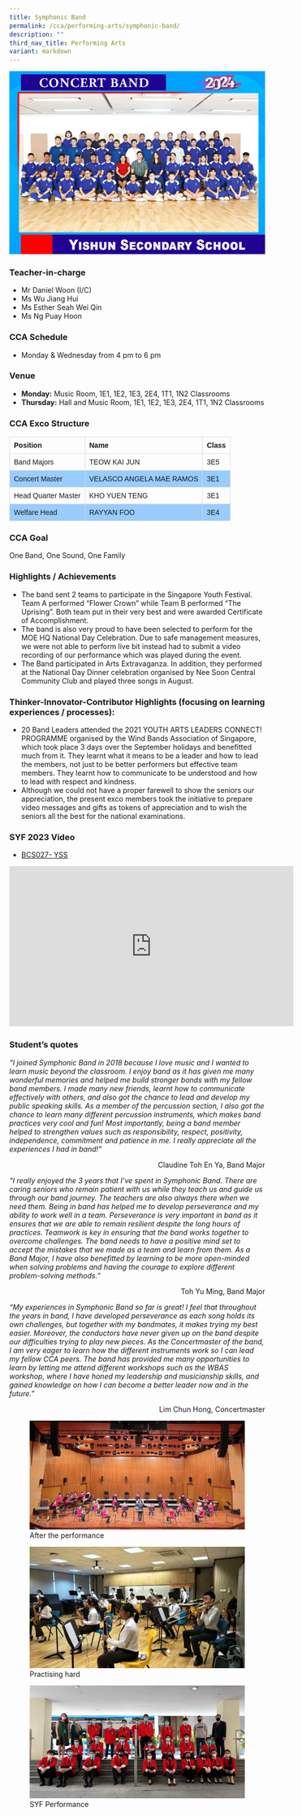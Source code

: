 ```yaml
---
title: Symphonic Band
permalink: /cca/performing-arts/symphonic-band/
description: ""
third_nav_title: Performing Arts
variant: markdown
---
```

![](/images/StudDevelopment/CCAs/PerformingArts/Band/Concert_Band_24.jpg)

### Teacher-in-charge
* Mr Daniel Woon (I/C)
* Ms Wu Jiang Hui
* Ms Esther Seah Wei Qin
* Ms Ng Puay Hoon

### CCA Schedule

* Monday &amp; Wednesday from 4 pm to 6 pm

### Venue
* **Monday:** Music Room, 1E1, 1E2, 1E3, 2E4, 1T1, 1N2 Classrooms
* **Thursday:** Hall and Music Room, 1E1, 1E2, 1E3, 2E4, 1T1, 1N2 Classrooms

### CCA Exco Structure

<style>
table {
  font-family: arial, sans-serif;
  border-collapse: collapse;
  width: 100%;
}

td, th {
  border: 1px solid #dddddd;
  text-align: left;
  padding: 8px;
}

tr:nth-child(even) {
  background-color: #99ccff;
}
</style>



| Position  | Name | Class |
| -------- | -------- | -------- |
| Band Majors     | TEOW KAI JUN      | 3E5     |
| Concert Master     | VELASCO ANGELA MAE RAMOS      | 3E1     |
| Head Quarter Master     | 	KHO YUEN TENG      | 3E1     |
| Welfare Head     | 	RAYYAN FOO      | 3E4     |


### CCA Goal

One Band, One Sound, One Family

### Highlights / Achievements

* The band sent 2 teams to participate in the Singapore Youth Festival. Team A performed “Flower Crown” while Team B performed “The Uprising”. Both team put in their very best and were awarded Certificate of Accomplishment.
* The band is also very proud to have been selected to perform for the MOE HQ National Day Celebration. Due to safe management measures, we were not able to perform live bit instead had to submit a video recording of our performance which was played during the event.
* The Band participated in Arts Extravaganza. In addition, they performed at the National Day Dinner celebration organised by Nee Soon Central Community Club and played three songs in August.

### Thinker-Innovator-Contributor Highlights (focusing on learning experiences / processes):

* 20 Band Leaders attended the 2021 YOUTH ARTS LEADERS CONNECT! PROGRAMME organised by the Wind Bands Association of Singapore, which took place 3 days over the September holidays and benefitted much from it.  They learnt what it means to be a leader and how to lead the members, not just to be better performers but effective team members. They learnt how to communicate to be understood and how to lead with respect and kindness.
* Although we could not have a proper farewell to show the seniors our appreciation, the present exco members took the initiative to prepare video messages and gifts as tokens of appreciation and to wish the seniors all the best for the national examinations.

### SYF 2023 Video

* [BCS027- YSS](https://youtu.be/BbCkIduudWo)

<iframe allowfullscreen="" allow="accelerometer; autoplay; clipboard-write; encrypted-media; gyroscope; picture-in-picture; web-share" frameborder="0" title="YouTube video player" src="https://www.youtube.com/embed/BbCkIduudWo" height="315" width="560"></iframe>

### Student’s quotes

*“I joined Symphonic Band in 2018 because I love music and I wanted to learn music beyond the classroom. I enjoy band as it has given me many wonderful memories and helped me build stronger bonds with my fellow band members. I made many new friends, learnt how to communicate effectively with others, and also got the chance to lead and develop my public speaking skills. As a member of the percussion section, I also got the chance to learn many different percussion instruments, which makes band practices very cool and fun! Most importantly, being a band member helped to strengthen values such as responsibility, respect, positivity, independence, commitment and patience in me. I really appreciate all the experiences I had in band!”*

<div style="text-align:right">Claudine Toh En Ya, Band Major</div>

*“I really enjoyed the 3 years that I’ve spent in Symphonic Band. There are caring seniors who remain patient with us while they teach us and guide us through our band journey. The teachers are also always there when we need them. Being in band has helped me to develop perseverance and my ability to work well in a team. Perseverance is very important in band as it ensures that we are able to remain resilient despite the long hours of practices. Teamwork is key in ensuring that the band works together to overcome challenges. The band needs to have a positive mind set to accept the mistakes that we made as a team and learn from them. As a Band Major, I have also benefitted by learning to be more open-minded when solving problems and having the courage to explore different problem-solving methods.”*

<div style="text-align:right">Toh Yu Ming, Band Major</div>


*“My experiences in Symphonic Band so far is great! I feel that throughout the years in band, I have developed perseverance as each song holds its own challenges, but together with my bandmates, it makes trying my best easier. Moreover, the conductors have never given up on the band despite our difficulties trying to play new pieces. As the Concertmaster of the band, I am very eager to learn how the different instruments work so I can lead my fellow CCA peers. The band has provided me many opportunities to learn by letting me attend different workshops such as the WBAS workshop, where I have honed my leadership and musicianship skills, and gained knowledge on how I can become a better leader now and in the future.”* 

<div style="text-align:right">Lim Chun Hong, Concertmaster</div>

<figure><img src="/images/StudDevelopment/CCAs/PerformingArts/Band/Band-3.jpeg"><figcaption>After the performance</figcaption></figure>

<figure><img src="/images/StudDevelopment/CCAs/PerformingArts/Band/Band-2.jpeg"><figcaption>Practising hard</figcaption></figure>

<figure><img src="/images/StudDevelopment/CCAs/PerformingArts/Band/Band-1.jpeg"><figcaption>SYF Performance</figcaption></figure>